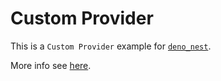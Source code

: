 # Custom Provider

This is a `Custom Provider` example for
[`deno_nest`](https://nests.deno.dev/en-US).

More info see
[here](https://nests.deno.dev/en-US/documentation/11_custom_provider).
